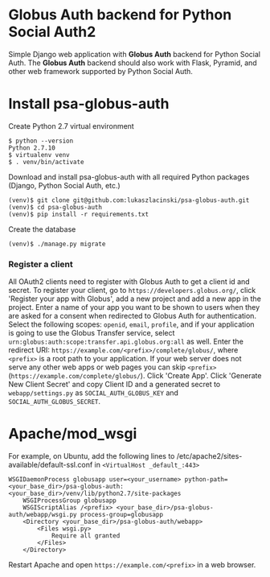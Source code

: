# Globus Auth backend for Python Social Auth2

Simple Django web application with **Globus Auth** backend for Python Social Auth. The **Globus Auth** backend should also work with Flask, Pyramid, and other web framework supported by Python Social Auth.

# Install psa-globus-auth

Create Python 2.7 virtual environment
```
$ python --version
Python 2.7.10
$ virtualenv venv
$ . venv/bin/activate
```
Download and install psa-globus-auth with all required Python packages (Django, Python Social Auth, etc.)
```
(venv)$ git clone git@github.com:lukaszlacinski/psa-globus-auth.git
(venv)$ cd psa-globus-auth
(venv)$ pip install -r requirements.txt
```
Create the database
```
(venv)$ ./manage.py migrate
```
### Register a client

All OAuth2 clients need to register with Globus Auth to get a client id and secret. To register your client, go to `https://developers.globus.org/`, click 'Register your app with Globus', add a new project and add a new app in the project. Enter a name of your app you want to be shown to users when they are asked for a consent when redirected to Globus Auth for authentication. Select the following scopes: `openid`, `email`, `profile`, and if your application is going to use the Globus Transfer service, select `urn:globus:auth:scope:transfer.api.globus.org:all` as well. Enter the redirect URI: `https://example.com/<prefix>/complete/globus/`, where `<prefix>` is a root path to your application. If your web server does not serve any other web apps or web pages you can skip `<prefix>` (`https://example.com/complete/globus/`). Click 'Create App'. Click 'Generate New Client Secret' and copy Client ID and a generated secret to `webapp/settings.py` as `SOCIAL_AUTH_GLOBUS_KEY` and `SOCIAL_AUTH_GLOBUS_SECRET`.

# Apache/mod_wsgi

For example, on Ubuntu, add the following lines to /etc/apache2/sites-available/default-ssl.conf in `<VirtualHost _default_:443>`
```
WSGIDaemonProcess globusapp user=<your_username> python-path=<your_base_dir>/psa-globus-auth:<your_base_dir>/venv/lib/python2.7/site-packages
    WSGIProcessGroup globusapp
    WSGIScriptAlias /<prefix> <your_base_dir>/psa-globus-auth/webapp/wsgi.py process-group=globusapp
    <Directory <your_base_dir>/psa-globus-auth/webapp>
        <Files wsgi.py>
            Require all granted
        </Files>
    </Directory>
```
Restart Apache and open `https://example.com/<prefix>` in a web browser.

